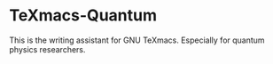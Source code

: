 # TeXmacs-Quantum
This is the writing assistant for GNU TeXmacs. Especially for quantum physics researchers.
